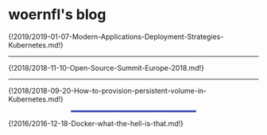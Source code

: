 # woernfl's blog

{!2019/2019-01-07-Modern-Applications-Deployment-Strategies-Kubernetes.md!}

---

{!2018/2018-11-10-Open-Source-Summit-Europe-2018.md!}

---

{!2018/2018-09-20-How-to-provision-persistent-volume-in-Kubernetes.md!}

<hr style="margin-left:auto;margin-right:auto;height:4px;border-width:0;color:hsla(231, 48%, 48%, 1);background-color:hsla(231, 48%, 48%, 1);width:50%">

{!2016/2016-12-18-Docker-what-the-hell-is-that.md!}